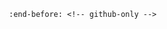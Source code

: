 ```{include} ../CONTRIBUTING.md
   :end-before: <!-- github-only -->
```

[code of conduct]: codeofconduct
